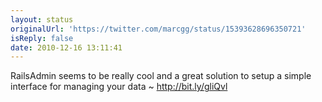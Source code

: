 ```yaml
---
layout: status
originalUrl: 'https://twitter.com/marcgg/status/15393628696350721'
isReply: false
date: 2010-12-16 13:11:41
---
```


RailsAdmin seems to be really cool and a great solution to setup a simple interface for managing your data  ~ http://bit.ly/gliQvl
